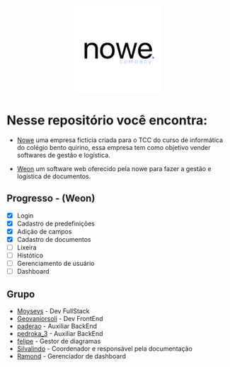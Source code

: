 <div align="center"><img src="./assets/img/nowe/versao branca.png" width="200" aling-item="center"/></div>

# Nesse repositório você encontra:
- [Nowe](https://nowe.netlify.app/) uma empresa fictícia criada para o TCC do curso de informática do colégio bento quirino, essa empresa tem como objetivo vender softwares de gestão e logística. 

- [Weon](https://weonsystem.netlify.app/pages/drive.html) um software web oferecido pela nowe para fazer a gestão e logística de documentos.

## Progresso - (Weon)
- [x] Login
- [x] Cadastro de predefinições
- [x] Adição de campos
- [x] Cadastro de documentos 
- [ ] Lixeira
- [ ] Histótico
- [ ] Gerenciamento de usuário
- [ ] Dashboard
## Grupo
* [Moyseys](https://github.com/Moyseys) - Dev FullStack
* [Geovaniorsoli](https://github.com/geovaniorsoli) - Dev FrontEnd
* [paderao](https://github.com/paderao) - Auxiliar BackEnd
* [pedroka_3](https://github.com/pedroka3) - Auxiliar BackEnd
* [felipe](https://github.com/palmaazx) - Gestor de diagramas
* [Silvalindo](https://github.com/Silvalindo) - Coordenador e responsável pela documentação 
* [Ramond](https://github.com/) - Gerenciador de dashboard 
